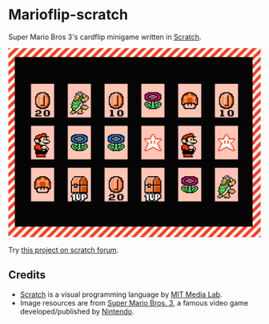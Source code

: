 Marioflip-scratch
=================

Super Mario Bros 3's cardflip minigame written in [Scratch](http://scratch.mit.edu/).

![Marioflip preview](screenshots/Marioflip_preview_test.png)

Try [this project on scratch forum](http://scratch.mit.edu/projects/xenosoz/2727145).

Credits
-------
* [Scratch](http://scratch.mit.edu/) is a visual programming language by
  [MIT Media Lab](http://www.media.mit.edu/).
* Image resources are from
[Super Mario Bros. 3](http://en.wikipedia.org/wiki/Super_Mario_Bros._3), a
famous video game developed/published by
[Nintendo](http://www.nintendo.com/).
